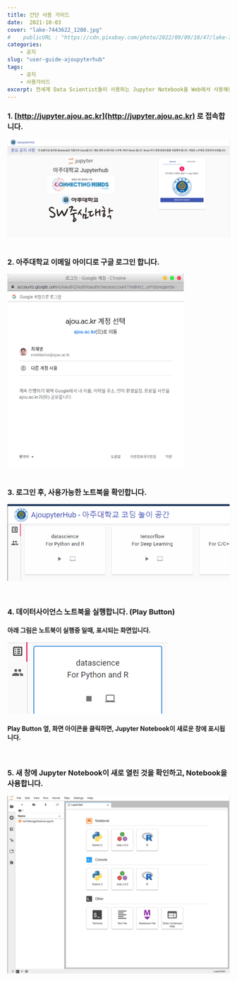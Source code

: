 ```yaml
---
title: 간단 사용 가이드
date:  2021-10-03
cover: "lake-7443622_1280.jpg" 
#    publicURL : "https://cdn.pixabay.com/photo/2022/09/09/18/47/lake-7443622_1280.jpg" # "./cover.jpg"
categories: 
    - 공지
slug: "user-guide-ajoupyterhub"
tags:
    - 공지
    - 사용가이드
excerpt: 전세계 Data Scientist들이 사용하는 Jupyter Notebook을 Web에서 사용해보세요. 
---
```


### 1. [http://jupyter.ajou.ac.kr](http://jupyter.ajou.ac.kr) 로 접속합니다.
<img src="./images/ajoupyter_home_1.png" width="600"/>

<br/>
<br/>

### 2. 아주대학교 이메일 아이디로 구글 로그인 합니다.
<img src="./images/Google_login.png" width="400"/>

<br/>
<br/>

### 3. 로그인 후, 사용가능한 노트북을 확인합니다.
![notebook-list](./images/list-of-notebooks.png)

<br/>

### 4. 데이터사이언스 노트북을 실행합니다. (Play Button)

#### 아래 그림은 노트북이 실행중 일때, 표시되는 화면입니다.

![running](./images/notebook-running.png)

#### Play Button 옆, 화면 아이콘을 클릭하면, Jupyter Notebook이 새로운 창에 표시됩니다.  

<br/>

### 5. 새 창에 Jupyter Notebook이 새로 열린 것을 확인하고, Notebook을 사용합니다.
<img src="./images/Jupyter_Notebook.png" width="600"/>

